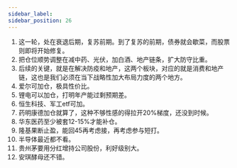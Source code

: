 ```yaml
---
sidebar_label: 
sidebar_position: 26
---
```


1. 这一轮，处在衰退后期，复苏前期。到了复苏的前期，债券就会歇菜，而股票则即将开始修复。
2. 把仓位顺势调整在减中药、光伏，加白酒、地产链条，扩大防守比重。
3. 后续的关键，就是在解决防疫和地产，这两个板块，对应的就是消费和地产链，这也是我们必须在当下战略性加大布局力度的两个地方。
4. 爱尔可加仓，极具性价比。
5. 锂电可以加仓，打明年产能过剩预期差。
6. 恒生科技、军工etf可加。
7. 药明康德加仓就算了，这种不够性感的得拉开20%梯度，还没到时候。
8. 华东医药至少被套12-15%才能补仓。
9. 隆基果断止盈，能回45再考虑接，再考虑参与短打。
10. 半导体最近都不看。
11. 贵州茅要用分红增持公司股份，利好级别大。
12. 安琪酵母还不错。
